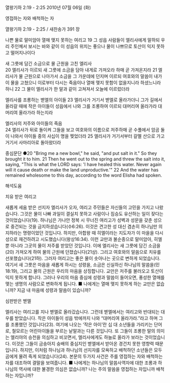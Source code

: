 열왕기하 2:19 - 2:25 
2010년 07월 06일 (화)

영접하는 자와 배척하는 자



열왕기하 2:19 - 2:25 / 새찬송가 391 장


나쁜 물로 말미암아 열매 맺지 못하는 여리고 
19 그 성읍 사람들이 엘리사에게 말하되 우리 주인께서 보시는 바와 같이 이 성읍의 위치는 좋으나 물이 나쁘므로 토산이 익지 못하고 떨어지나이다  

새 그릇에 담긴 소금으로 물 근원을 고친 엘리사  
20 엘리사가 이르되 새 그릇에 소금을 담아 내게로 가져오라 하매 곧 가져온지라 21 엘리사가 물 근원으로 나아가서 소금을 그 가운데에 던지며 이르되 여호와의 말씀이 내가 이 물을 고쳤으니 이로부터 다시는 죽음이나 열매 맺지 못함이 없을지니라 하셨느니라 하니 22 그 물이 엘리사가 한 말과 같이 고쳐져서 오늘에 이르렀더라  

엘리사를 조롱하는 벧엘의 아이들 
23 엘리사가 거기서 벧엘로 올라가더니 그가 길에서 올라갈 때에 작은 아이들이 성읍에서 나와 그를 조롱하여 이르되 대머리여 올라가라 대머리여 올라가라 하는지라 

엘리사의 저주와 아이들의 죽음  
24 엘리사가 뒤로 돌이켜 그들을 보고 여호와의 이름으로 저주하매 곧 수풀에서 암곰 둘이 나와서 아이들 중의 사십이 명을 찢었더라 25 엘리사가 거기서부터 갈멜 산으로 가고 거기서 사마리아로 돌아왔더라  


중심문단 ●20 "Bring me a new bowl," he said, "and put salt in it." So they brought it to him. 21 Then he went out to the spring and threw the salt into it, saying, "This is what the LORD says: 'I have healed this water. Never again will it cause death or make the land unproductive.'" 22 And the water has remained wholesome to this day, according to the word Elisha had spoken.

해석도움





치유 받은 여리고  

새롭게 세움 받은 선지자 엘리사가 오자, 여리고 주민들은 자신들의 고민을 가지고 나왔습니다. 그것은 물이 나빠 과일이 결실치 못하고 사람이나 짐승도 유산하는 일이 잦다는 것이었습니다(19). 하나님은 가나안 정복 시 무너진 여리고가 성벽과 성문을 갖춘 성으로 중건되는 것을 금지하셨습니다(수6:26). 이것은 견고한 성 대신 겸손히 하나님만 의지하라는 명령이었던 것입니다. 하지만, 아합왕 때 히엘이라는 지도자가 이 마을을 다시 성으로 재건하려고 시도했습니다(왕상16:34). 이런 교만과 불순종으로 말미암아, 히엘 뿐 아니라 그곳의 물이 저주를 받았던 것입니다. 이에 엘리사는 새 그릇에 담긴 소금을(20) 가져오게 하여 물의 근원에 던졌습니다(21상). 그리고 여호와의 말씀으로 치유를 선포했습니다(21하). 그러자 여리고는 좋은 물이 솟아나는 곳으로 변하게 되었습니다. 여기서 새 그릇은 마음을 새롭게 하시는 성령을, 소금은 신실하신 하나님의 말씀을(민18:19), 그리고 물의 근원은 우리의 마음을 상징합니다. 교만은 저주를 불러오고 토산이 익지 못하게 합니다. 그러나 우리의 마음 중심에 성령과 말씀이 들어오면, 풍성한 열매를 맺는 생명의 사람으로 변화하게 됩니다. 
■ 나에게는 열매 맺지 못하게 하는 교만은 없습니까? 지금 내 마음에 성령과 말씀이 있습니까?  

심판받은 벧엘  

엘리사는 여리고를 지나 벧엘로 올라갔습니다. 그런데 벧엘에서는 여리고와 반대되는 대우를 받았습니다. 작은 아이들이 성읍 밖에까지 나와 “대머리여 올라가라.”라고 하며 그를 조롱했던 것입니다(23). 여기에 나오는 ‘작은 아이’란 십 대 소년들을 가리키는 단어로, 철모르는 어린아이들을 부르는 낱말과는 다른 것입니다. 또 그들이 조롱한 말의 의미는 엘리야의 승천을 의심하고 비꼬면서, 엘리사에게도 하늘로 올라가 보라는 것이었습니다. 이것은 그들이 금송아지 숭배의 중심지인 벧엘에서 받아온 경건치 못한 영향력 때문입니다. 하지만, 이처럼 하나님과 하나님의 선지자를 모욕하고 배척하던 소년들은 모두 곰에게 물려 죽게 되었습니다(24). 본문의 두가지 사건은 주를 영접하는 자와 배척하는 자를 대조하여 결말을 보여줍니다. 
■ 나에게는 하나님의 말씀사역자에 대한 조롱과 하나님의 역사에 대한 불경한 의심은 없습니까? 나는 주의 말씀을 영접하는 자입니까 배척하는 자입니까?